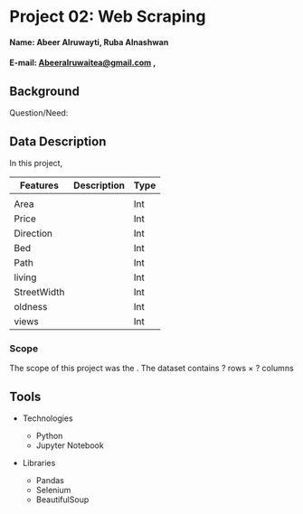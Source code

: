 
# Project 02: Web Scraping 

#### Name: Abeer Alruwayti, Ruba Alnashwan
#### E-mail: Abeeralruwaitea@gmail.com , 

## Background



Question/Need:




## Data Description

In this project, 


 |Features|Description                                                                          |  Type  |
 |-------|--------------------------------------------------------------------------------------|--------|
 |                                                                                                       |
 | Area |                                                                                       | Int |
 | Price |                                                                                      | Int |
 | Direction |                                                                                  | Int | 
 | Bed |                                                                                        | Int |
 | Path |                                                                                       | Int |
 | living |                                                                                     | Int |
 | StreetWidth |                                                                                | Int |
 | oldness |                                                                                    | Int |
 | views |                                                                                      | Int |





  ### Scope
  
 The scope of this project was the .
 The dataset contains ? rows × ? columns
 

## Tools

* Technologies

  * Python
  * Jupyter Notebook
  
* Libraries

  * Pandas
  * Selenium
  * BeautifulSoup
  
